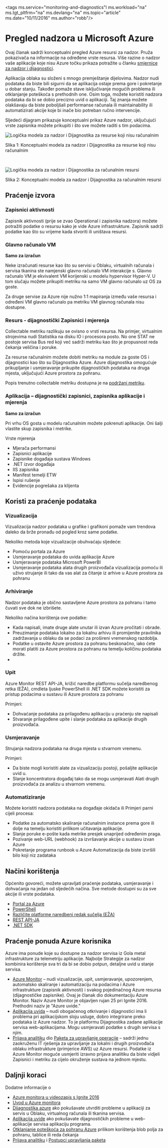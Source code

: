 <properties
    pageTitle="Pregled nadzora u Microsoft Azure | Microsoft Azure"
    description="Gornje razine pregled nadzor i dijagnostici u Microsoft Azure uključujući upozorenja, webhooks, automatsko skaliranje itd."
    authors="rboucher"
    manager="carolz"
    editor=""
    services="monitoring-and-diagnostics"
    documentationCenter="monitoring-and-diagnostics"/>

<tags
    ms.service="monitoring-and-diagnostics"l
    ms.workload="na"
    ms.tgt_pltfrm="na"
    ms.devlang="na"
    ms.topic="article"
    ms.date="10/11/2016"
    ms.author="robb"/>

# <a name="overview-of-monitoring-in-microsoft-azure"></a>Pregled nadzora u Microsoft Azure

Ovaj članak sadrži konceptualni pregled Azure resursi za nadzor. Pruža pokazivača na informacije na određene vrste resursa.  Više razine o nadzor vaše aplikacije koje nisu Azure točku prikaza potražite u članku [smjernice za nadzor i dijagnostici](../best-practices-monitoring.md).

Aplikacija oblaka su složeni s mnogo premještanje dijelovima. Nadzor nudi podataka da biste bili sigurni da se aplikacija ostaje prema gore i pokretanje u dobar stanju. Također pomaže stave isključivanje mogućih problema ili otklanjanje poteškoća s prethodnih one. Osim toga, možete koristiti nadzora podataka da bi se dobio precizno uvid o aplikaciji. Taj znanja možete olakšavaju da biste poboljšali performanse računala ili maintainability ili automatizirati akcije koje bi inače bio potreban ručno intervencije.

Sljedeći dijagram prikazuje konceptualni prikaz Azure nadzor, uključujući vrste zapisnika možete prikupiti i što sve možete raditi s tim podacima.   

![Logička modela za nadzor i Dijagnostika za resurse koji nisu računalnim](./media/monitoring-overview/MonitoringAzureResources-non-compute_v3.png)

Slika 1: Konceptualni modela za nadzor i Dijagnostika za resurse koji nisu računalnim

<br/>

![Logička modela za nadzor i Dijagnostika za računalnim resursi](./media/monitoring-overview/MonitoringAzureResources-compute_v3.png)

Slika 2: Konceptualni modela za nadzor i Dijagnostika za računalnim resursi


## <a name="monitoring-sources"></a>Praćenje izvora
### <a name="activity-logs"></a>Zapisnici aktivnosti
Zapisnik aktivnosti (prije se zvao Operational i zapisnika nadzora) možete potražiti podatke o resursu kako je vide Azure infrastrukture. Zapisnik sadrži podatke kao što su vrijeme kada stvoriti ili uništava resursi.  

### <a name="host-vm"></a>Glavno računalo VM
**Samo za izračun**


Neke izračunati resurse kao što su servisi u Oblaku, virtualnih računala i servisa tkanina ste namjenski glavno računalo VM interakcije s. Glavno računalo VM je ekvivalent VM korijenski u modelu hypervisor Hyper-V. U tom slučaju možete prikupiti metriku na samo VM glavno računalo uz OS za goste.  

Za druge servise za Azure nije nužno 1:1 mapiranja između vaše resursa i određeni VM glavno računalo pa metriku VM glavnog računala nisu dostupne.


### <a name="resource---metrics-and-diagnostics-logs"></a>Resurs - dijagnostički Zapisnici i mjerenja
Collectable metriku razlikuju se ovisno o vrsti resursa. Na primjer, virtualnim strojevima nudi Statistika na disku IO i procesora posto. No one STAT ne postoje servisa Bus red koji već sadrži metriku kao što je propusnost reda čekanja veličina i poruke.

Za resurse računalnim možete dobiti metriku na module za goste OS i dijagnostici kao što su Dijagnostika Azure. Azure dijagnostika omogućuje prikupljanje i usmjeravanje prikupite dijagnostičkih podataka na druga mjesta, uključujući Azure prostora za pohranu.

Popis trenutno collectable metriku dostupna je na [podržani metriku](monitoring-supported-metrics.md).

### <a name="application---diagnostics-logs-application-logs-and-metrics"></a>Aplikacija – dijagnostički zapisnici, zapisnika aplikacije i mjerenja
**Samo za izračun**

Pri vrhu OS gosta u modelu računalnim možete pokrenuti aplikacije. Oni šalji vlastite skup zapisnika i metrike.

Vrste mjerenja

- Mjerača performansi
- Zapisnici aplikacije
- Zapisnike događaja sustava Windows
- .NET izvor događaja
- IIS zapisnika
- Manifest temelji ETW
- Ispisi rušenje
- Evidencije pogrešaka za klijenta


## <a name="uses-for-monitoring-data"></a>Koristi za praćenje podataka

### <a name="visualize"></a>Vizualizacija
Vizualizacija nadzor podataka u grafike i grafikoni pomaže vam trendova daleko da brže pronađu od pogled kroz same podatke.  

Nekoliko metoda koje vizualizacije obuhvaćaju sljedeće:

- Pomoću portala za Azure
- Usmjeravanje podataka do uvida aplikacije Azure
- Usmjeravanje podataka Microsoft PowerBI
- Usmjeravanje podataka alata drugih proizvođača vizualizacija pomoću ili uživo strujanje ili tako da vas alat za čitanje iz arhive u Azure prostora za pohranu

### <a name="archive"></a>Arhiviranje
Nadzor podataka je obično sastavljene Azure prostora za pohranu i tamo čuvati sve dok ne izbrišete.

Nekoliko načina korištenja ove podatke:

- Kada napisali, imate druge alate unutar ili izvan Azure pročitati i obrade.
- Preuzimanje podataka lokalno za lokalnu arhivu ili promijenite pravilnika zadržavanja u oblaku da se podaci za prošireni vremenskog razdoblja.  
- Podatke u ostavite Azure prostora za pohranu beskonačno, iako ćete morati platiti za Azure prostora za pohranu na temelju količinu podataka držite.
-

### <a name="query"></a>Upit
Azure Monitor REST API-JA, križić naredbe platformu sučelja naredbenog retka (EŽA), cmdleta ljuske PowerShell ili .NET SDK možete koristiti za pristup podacima u sustavu ili Azure prostora za pohranu

Primjeri:

-  Dohvaćanje podataka za prilagođenu aplikaciju u praćenju ste napisali
-  Stvaranje prilagođene upite i slanje podataka za aplikacije drugih proizvođača.

### <a name="route"></a>Usmjeravanje
Strujanja nadzora podataka na druga mjesta u stvarnom vremenu.

Primjeri:

- Da biste mogli koristiti alate za vizualizaciju postoji, pošaljite aplikacije uvid u.
- Slanje koncentratora događaj tako da se mogu usmjeravati Alati drugih proizvođača za analizu u stvarnom vremenu.

### <a name="automate"></a>Automatiziranje
Možete koristiti nadzora podataka na događaje okidača ili Primjeri parni cijeli procesa:

- Podatke za automatsko skaliranje računalnim instance prema gore ili dolje na temelju koristiti prilikom učitavanja aplikacije.
- Slanje poruke e-pošte kada metrike presjek unaprijed određenim praga.
- Pozivanje web-URL (webhook) za izvršavanje akcije u sustavu izvan Azure
- Pokretanje programa runbook u Azure Automatizacija da biste izvršili bilo koji niz zadataka

## <a name="methods-of-use"></a>Načini korištenja
Općenito govoreći, možete upravljati praćenje podataka, usmjeravanje i dohvaćanja na jedan od sljedećih načina. Sve metode dostupni su za sve akcije ili vrste podataka.

- [Portal za Azure](https://portal.azure.com)
- [PowerShell](insights-powershell-samples.md)  
- [Različite platforme naredbeni redak sučelja (EŽA)](insights-cli-samples.md)
- [REST API-JA](https://msdn.microsoft.com/library/dn931943.aspx)
- [.NET SDK](https://msdn.microsoft.com/library/dn802153.aspx)

## <a name="azures-monitoring-offerings"></a>Praćenje ponuda Azure korisnika
Azure ima ponude koje su dostupne za nadzor servisa iz Gola metal infrastrukture za telemetriju aplikacije. Najbolje Strategije za nadzor kombinira korištenje sva tri da bi se dobio potpun, detaljne uvid u stanje servisa.

- [Azure Monitor](http://aka.ms/azmondocs) – nudi vizualizacije, upit, usmjeravanje, upozorenjem, automatsko skaliranje i automatizaciju na podacima i Azure infrastrukture (zapisnik aktivnosti) i svakog pojedinačnog Azure resursa (dijagnostičke zapisnike). Ovaj je članak dio dokumentaciju Azure Monitor. Naziv Azure Monitor je objavljen rujan 25 pri Ignite 2016.  Prethodni naziv je "Azure uvide."  
- [Aplikacija uvida](https://azure.microsoft.com/documentation/services/application-insights/) – nudi obogaćenog otkrivanje i dijagnostici ima li problema pri aplikacijskom sloju usluge, dobro integrirane preko podataka iz Azure nadzor. To je platformu Dijagnostika zadane aplikacije servisa web-aplikacijama.  Mogu usmjeravati podatke s drugih servisa s njim.  
- [Prijava analitiku](https://azure.microsoft.com/documentation/services/log-analytics/) dio [Paketa za upravljanje operacije](https://www.microsoft.com/cloud-platform/operations-management-suite) – sadrži jednu zaokruženu IT rješenja za upravljanje za lokalni i drugih proizvođača oblaku infrastrukture (primjerice AWS) uz Azure resursi.  Podatke iz Azure Monitor moguće usmjeriti izravno prijava analitiku da biste vidjeli Zapisnici i metriku za cijelo okruženje sustava na jednom mjestu.     


## <a name="next-steps"></a>Daljnji koraci
Dodatne informacije o

- [Azure monitora u videozapis s Ignite 2016](https://myignite.microsoft.com/videos/4977)
- [Uvod u Azure monitora](monitoring-get-started.md)
- [Dijagnostika azure](../azure-diagnostics.md) ako pokušavate utvrditi probleme u aplikaciji za servis u Oblaku, virtualnog računala ili tkanina servisa.
- [Aplikacija uvide](https://azure.microsoft.com/documentation/services/application-insights/) ako pokušavate dijagnostičkih probleme u web-aplikacije servisa aplikaciju programa.
- [Otklanjanje poteškoća za pohranu Azure](../storage/storage-e2e-troubleshooting.md) prilikom korištenja blob polja za pohranu, tablice ili reda čekanja
- [Prijava analitiku](https://azure.microsoft.com/documentation/services/log-analytics/) i [Postupci upravljanja paketa](https://www.microsoft.com/cloud-platform/operations-management-suite)
